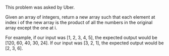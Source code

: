 This problem was asked by Uber.

Given an array of integers, return a new array 
such that each element at index i of the new array is the product of all the numbers in the original array
except the one at i.

For example, if our input was [1, 2, 3, 4, 5], the expected output would be [120, 60, 40, 30, 24].
If our input was [3, 2, 1], the expected output would be [2, 3, 6].
